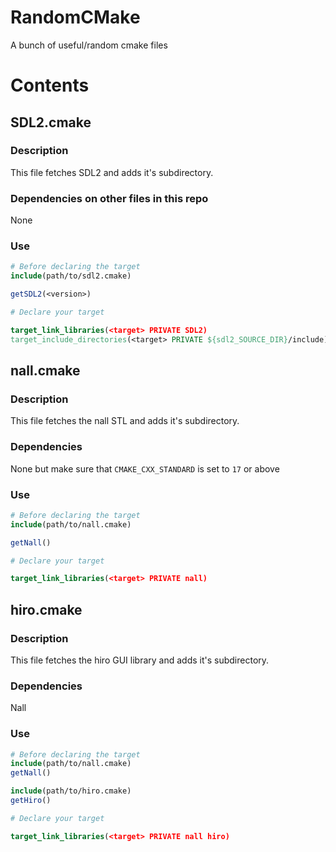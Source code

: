 # RandomCMake
A bunch of useful/random cmake files

# Contents

## SDL2.cmake

### Description

This file fetches SDL2 and adds it's subdirectory.

### Dependencies on other files in this repo

None

### Use

```cmake
# Before declaring the target
include(path/to/sdl2.cmake)

getSDL2(<version>)

# Declare your target

target_link_libraries(<target> PRIVATE SDL2)
target_include_directories(<target> PRIVATE ${sdl2_SOURCE_DIR}/include)
```

## nall.cmake

### Description

This file fetches the nall STL and adds it's subdirectory.

### Dependencies

None but make sure that `CMAKE_CXX_STANDARD` is set to `17` or above

### Use

```cmake
# Before declaring the target
include(path/to/nall.cmake)

getNall()

# Declare your target

target_link_libraries(<target> PRIVATE nall)
```

## hiro.cmake

### Description

This file fetches the hiro GUI library and adds it's subdirectory.

### Dependencies

Nall

### Use

```cmake
# Before declaring the target
include(path/to/nall.cmake)
getNall()

include(path/to/hiro.cmake)
getHiro()

# Declare your target

target_link_libraries(<target> PRIVATE nall hiro)
```
